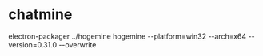 # chatmine

electron-packager ../hogemine hogemine --platform=win32 --arch=x64 --version=0.31.0 --overwrite
